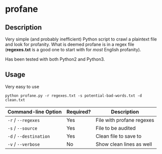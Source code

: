 # profane

## Description

Very simple (and probably inefficient) Python script to crawl a plaintext file and look for profanity. What is deemed profane is in a regex file (**regexes.txt** is a good one to start with for *most* English profanity).

Has been tested with both Python2 and Python3.

## Usage

Very easy to use

```
python profane.py -r regexes.txt -s potential-bad-words.txt -d clean.txt
```

| Command-line Option       | Required? | Description               |
|---------------------------|-----------|---------------------------|
| `-r` / `--regexes`        | Yes       | File with profane regexes |
| `-s` / `--source`         | Yes       | File to be audited        |
| `-d` / `--destination`    | Yes       | Clean file to save to     |
| `-v` / `--verbose`        | No        | Show clean lines as well  |
